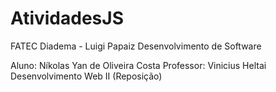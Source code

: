 # AtividadesJS

FATEC Diadema - Luigi Papaiz
Desenvolvimento de Software

Aluno: Níkolas Yan de Oliveira Costa
Professor: Vinicius Heltai
Desenvolvimento Web II (Reposição)
